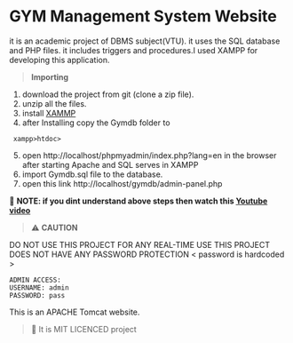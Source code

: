 # GYM Management System Website 
it is an academic project of DBMS subject(VTU). it uses the SQL database and PHP files.
it includes triggers and procedures.I used XAMPP for developing this application.

> **Importing**
1. download the project from git (clone a zip file).
2. unzip all the files.
3. install [XAMMP]( https://www.apachefriends.org/index.html )
4. after Installing copy the Gymdb folder to
```
 xampp>htdoc> 
 ```
5. open  http://localhost/phpmyadmin/index.php?lang=en  in the browser after starting Apache and SQL serves in XAMPP
6. import Gymdb.sql file to the database.
7. open this link http://localhost/gymdb/admin-panel.php 

:name_badge: **NOTE: if you dint understand above steps then watch this [Youtube video]( https://youtu.be/touOwioBgEY)**

> :warning: **CAUTION**

DO NOT USE THIS PROJECT FOR ANY REAL-TIME USE THIS PROJECT DOES NOT HAVE ANY PASSWORD PROTECTION < password is hardcoded >
```
ADMIN ACCESS:
USERNAME: admin
PASSWORD: pass
```

This is an APACHE Tomcat website.


 > :lock_with_ink_pen: It is  MIT LICENCED project
